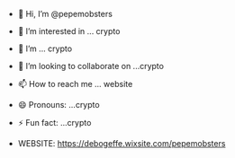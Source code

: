 - 👋 Hi, I’m @pepemobsters
- 👀 I’m interested in ... crypto
- 🌱 I’m ... crypto
- 💞️ I’m looking to collaborate on ...crypto
- 📫 How to reach me ... website
- 😄 Pronouns: ...crypto
- ⚡ Fun fact: ...crypto

- WEBSITE: https://debogeffe.wixsite.com/pepemobsters
<!---
pepemobsters/pepemobsters is a ✨ special ✨ repository because its `README.md` (this file) appears on your GitHub profile.
You can click the Preview link to take a look at your changes.
--->
